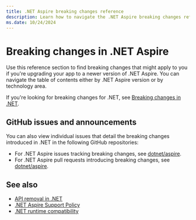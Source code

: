 ```yaml
---
title: .NET Aspire breaking changes reference
description: Learn how to navigate the .NET Aspire breaking changes reference.
ms.date: 10/24/2024
---
```


# Breaking changes in .NET Aspire

Use this reference section to find breaking changes that might apply to you if you're upgrading your app to a newer version of .NET Aspire. You can navigate the table of contents either by .NET Aspire version or by technology area.

If you're looking for breaking changes for .NET, see [Breaking changes in .NET](/dotnet/core/compatibility/breaking-changes).

## GitHub issues and announcements

You can also view individual issues that detail the breaking changes introduced in .NET in the following GitHub repositories:

- For .NET Aspire issues tracking breaking changes, see [dotnet/aspire](https://github.com/dotnet/aspire/issues?q=is%3Aissue%20label%3Abreaking-change).
- For .NET Aspire pull requests introducing breaking changes, see [dotnet/aspire](https://github.com/dotnet/aspire/pulls?q=is%3Apr+label%3Abreaking-change).

## See also

- [API removal in .NET](api-removal.md)
- [.NET Aspire Support Policy](https://dotnet.microsoft.com/platform/support/policy/aspire)
- [.NET runtime compatibility](/dotnet/core/versions/#net-runtime-compatibility)
